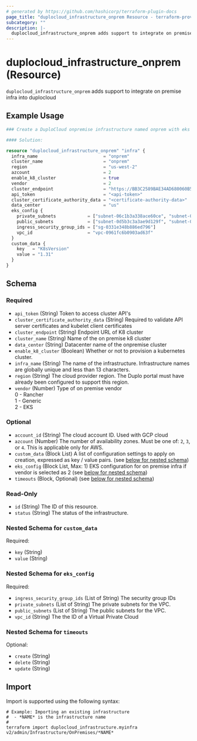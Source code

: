 ```yaml
---
# generated by https://github.com/hashicorp/terraform-plugin-docs
page_title: "duplocloud_infrastructure_onprem Resource - terraform-provider-duplocloud"
subcategory: ""
description: |-
  duplocloud_infrastructure_onprem adds support to integrate on premise infra into duplocloud
---
```


# duplocloud_infrastructure_onprem (Resource)

`duplocloud_infrastructure_onprem` adds support to integrate on premise infra into duplocloud

## Example Usage

```terraform
### Create a DuploCloud onpremise infrastructure named onprem with eks vendor

#### Solution:

resource "duplocloud_infrastructure_onprem" "infra" {
  infra_name                         = "onprem"
  cluster_name                       = "onprem"
  region                             = "us-west-2"
  azcount                            = 2
  enable_k8_cluster                  = true
  vendor                             = 2
  cluster_endpoint                   = "https://BB3C2589BAE34AD680060B5FDBA12BA1.gr7.us-west-2.eks.amazonaws.com"
  api_token                          = "<api-token>"
  cluster_certificate_authority_data = "<certificate-authority-data>"
  data_center                        = "us"
  eks_config {
    private_subnets            = ["subnet-06c1b3a338ace60ce", "subnet-09252308e1a093bda"]
    public_subnets             = ["subnet-0d5b3c3a3ae9d129f", "subnet-065ab3e894092dd1c"]
    ingress_security_group_ids = ["sg-0331e348b886ed796"]
    vpc_id                     = "vpc-0961fc6b0903ad63f"
  }
  custom_data {
    key   = "K8sVersion"
    value = "1.31"
  }
}
```

<!-- schema generated by tfplugindocs -->
## Schema

### Required

- `api_token` (String) Token to access cluster API's
- `cluster_certificate_authority_data` (String) Required to validate API server certificates and kubelet client certificates
- `cluster_endpoint` (String) Endpoint URL of K8 cluster
- `cluster_name` (String) Name of the on premise k8 cluster
- `data_center` (String) Datacenter name of the onpremise cluster
- `enable_k8_cluster` (Boolean) Whether or not to provision a kubernetes cluster.
- `infra_name` (String) The name of the infrastructure.  Infrastructure names are globally unique and less than 13 characters.
- `region` (String) The cloud provider region.  The Duplo portal must have already been configured to support this region.
- `vendor` (Number) Type of on premise vendor <br>0 - Rancher<br>1 - Generic<br>2 - EKS<br>

### Optional

- `account_id` (String) The cloud account ID. Used with GCP cloud
- `azcount` (Number) The number of availability zones.  Must be one of: `2`, `3`, or `4`. This is applicable only for AWS.
- `custom_data` (Block List) A list of configuration settings to apply on creation, expressed as key / value pairs. (see [below for nested schema](#nestedblock--custom_data))
- `eks_config` (Block List, Max: 1) EKS configuration for on premise infra if vendor is selected as 2 (see [below for nested schema](#nestedblock--eks_config))
- `timeouts` (Block, Optional) (see [below for nested schema](#nestedblock--timeouts))

### Read-Only

- `id` (String) The ID of this resource.
- `status` (String) The status of the infrastructure.

<a id="nestedblock--custom_data"></a>
### Nested Schema for `custom_data`

Required:

- `key` (String)
- `value` (String)


<a id="nestedblock--eks_config"></a>
### Nested Schema for `eks_config`

Required:

- `ingress_security_group_ids` (List of String) The security group IDs
- `private_subnets` (List of String) The private subnets for the VPC.
- `public_subnets` (List of String) The public subnets for the VPC.
- `vpc_id` (String) The the ID of a Virtual Private Cloud


<a id="nestedblock--timeouts"></a>
### Nested Schema for `timeouts`

Optional:

- `create` (String)
- `delete` (String)
- `update` (String)

## Import

Import is supported using the following syntax:

```shell
# Example: Importing an existing infrastructure
#  - *NAME* is the infrastructure name
#
terraform import duplocloud_infrastructure.myinfra v2/admin/Infrastructure/OnPremises/*NAME*
```
